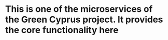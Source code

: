 # This is one of the microservices of the Green Cyprus project. It provides the core functionality here
